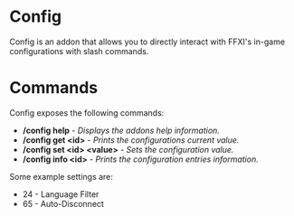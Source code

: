 # Config

Config is an addon that allows you to directly interact with FFXI's in-game configurations with slash commands.

# Commands

Config exposes the following commands:

  * **/config help** - _Displays the addons help information._
  * **/config get \<id\>** - _Prints the configurations current value._
  * **/config set \<id\> \<value\>** - _Sets the configuration value._
  * **/config info \<id\>** - _Prints the configuration entries information._

Some example settings are:

  * 24 - Language Filter
  * 65 - Auto-Disconnect